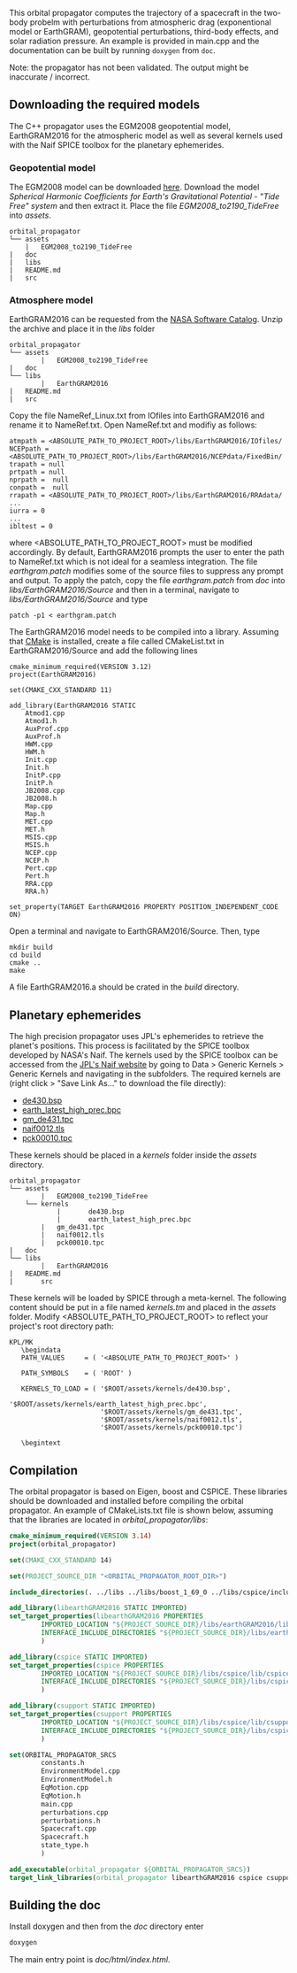 This orbital propagator computes the trajectory of a spacecraft in the two-body probelm with perturbations from atmospheric drag (exponentional model or EarthGRAM), geopotential perturbations, third-body effects, and solar radiation pressure. An example is provided in main.cpp and the documentation can be built by running `doxygen` from `doc`.

Note: the propagator has not been validated. The output might be inaccurate / incorrect.



## Downloading the required models

The C++ propagator uses the EGM2008 geopotential model, EarthGRAM2016 for the atmospheric model as well as several kernels used with the Naif SPICE toolbox for the planetary ephemerides.

### Geopotential model
The EGM2008 model can be downloaded [here](http://earth-info.nga.mil/GandG/wgs84/gravitymod/egm2008/first_release.html). Download the model *Spherical Harmonic Coefficients for Earth's Gravitational Potential - "Tide Free" system* and then extract it. Place the file *EGM2008_to2190_TideFree* into *assets*.

```
orbital_propagator
└── assets
    | 	EGM2008_to2190_TideFree
|	doc
|   libs
|  	README.md
| 	src
```

### Atmosphere model
EarthGRAM2016 can be requested from the [NASA Software Catalog](https://software.nasa.gov/software/MFS-32780-2). Unzip the archive and place it in the *libs* folder

    orbital_propagator
    └── assets
    	 	| 	EGM2008_to2190_TideFree 	
    |	doc
    └── libs
    		| 	EarthGRAM2016
    |  	README.md
    | 	src

Copy the file NameRef_Linux.txt from IOfiles into EarthGRAM2016 and rename it to NameRef.txt. Open NameRef.txt and modifiy as follows:

    atmpath = <ABSOLUTE_PATH_TO_PROJECT_ROOT>/libs/EarthGRAM2016/IOfiles/
    NCEPpath = <ABSOLUTE_PATH_TO_PROJECT_ROOT>/libs/EarthGRAM2016/NCEPdata/FixedBin/
    trapath = null
    prtpath = null
    nprpath =  null
    conpath =  null
    rrapath = <ABSOLUTE_PATH_TO_PROJECT_ROOT>/libs/EarthGRAM2016/RRAdata/
    ...
    iurra = 0
    ...
    ibltest = 0

where <ABSOLUTE_PATH_TO_PROJECT_ROOT> must be modified accordingly. By default, EarthGRAM2016 prompts the user to enter the path to NameRef.txt which is not ideal for a seamless integration. The file *earthgram.patch* modifies some of the source files to suppress any prompt and output. To apply the patch, copy the file *earthgram.patch* from *doc* into *libs/EarthGRAM2016/Source* and then in a terminal, navigate to *libs/EarthGRAM2016/Source* and type

    patch -p1 < earthgram.patch

The EarthGRAM2016 model needs to be compiled into a library. Assuming that [CMake](https://cmake.org/) is installed, create a file called CMakeList.txt in EarthGRAM2016/Source and add the following lines

    cmake_minimum_required(VERSION 3.12)
    project(EarthGRAM2016)
    
    set(CMAKE_CXX_STANDARD 11)
    
    add_library(EarthGRAM2016 STATIC
        Atmod1.cpp
        Atmod1.h
        AuxProf.cpp
        AuxProf.h
        HWM.cpp
        HWM.h
        Init.cpp
        Init.h
        InitP.cpp
        InitP.h
        JB2008.cpp
        JB2008.h
        Map.cpp
        Map.h
        MET.cpp
        MET.h
        MSIS.cpp
        MSIS.h
        NCEP.cpp
        NCEP.h
        Pert.cpp
        Pert.h
        RRA.cpp
        RRA.h)
    
    set_property(TARGET EarthGRAM2016 PROPERTY POSITION_INDEPENDENT_CODE ON)

Open a terminal and navigate to EarthGRAM2016/Source. Then, type

    mkdir build
    cd build
    cmake ..
    make

A file EarthGRAM2016.a should be crated in the *build* directory.

## Planetary ephemerides
The high precision propagator uses JPL's ephemerides to retrieve the planet's positions. This process is facilitated by the SPICE toolbox developed by NASA's Naif. The kernels used by the SPICE toolbox can be accessed from the [JPL's Naif website](https://naif.jpl.nasa.gov/pub/naif/generic_kernels/) by going to Data > Generic Kernels > Generic Kernels and navigating in the subfolders. The required kernels are (right click > "Save Link As..." to download the file directly):
- [de430.bsp](https://naif.jpl.nasa.gov/pub/naif/generic_kernels/spk/planets/de430.bsp)
- [earth_latest_high_prec.bpc](https://naif.jpl.nasa.gov/pub/naif/generic_kernels/pck/earth_latest_high_prec.bpc)
- [gm_de431.tpc](https://naif.jpl.nasa.gov/pub/naif/generic_kernels/pck/gm_de431.tpc)
- [naif0012.tls](https://naif.jpl.nasa.gov/pub/naif/generic_kernels/lsk/naif0012.tls)
- [pck00010.tpc](https://naif.jpl.nasa.gov/pub/naif/generic_kernels/pck/pck00010.tpc)

These kernels should be placed in a *kernels* folder inside the *assets* directory.

    orbital_propagator
    └── assets
    	 	| 	EGM2008_to2190_TideFree 
        └── kernels
        		|		de430.bsp
        		|		earth_latest_high_prec.bpc
            |  	gm_de431.tpc
            |  	naif0012.tls
            |  	pck00010.tpc
    |	doc
    └── libs
    		| 	EarthGRAM2016
    |  	README.md
    |		src

These kernels will be loaded by SPICE through a meta-kernel. The following content should be put in a file named *kernels.tm* and placed in the *assets* folder. Modify <ABSOLUTE_PATH_TO_PROJECT_ROOT> to reflect your project's root directory path:

    KPL/MK
       \begindata
       PATH_VALUES     = ( '<ABSOLUTE_PATH_TO_PROJECT_ROOT>' )
       
       PATH_SYMBOLS    = ( 'ROOT' )
    
       KERNELS_TO_LOAD = ( '$ROOT/assets/kernels/de430.bsp',
       					   '$ROOT/assets/kernels/earth_latest_high_prec.bpc',
       					   '$ROOT/assets/kernels/gm_de431.tpc',
       					   '$ROOT/assets/kernels/naif0012.tls',
       					   '$ROOT/assets/kernels/pck00010.tpc')
     
       \begintext



## Compilation

The orbital propagator is based on Eigen, boost and CSPICE. These libraries should be downloaded and installed before compiling the orbital propagator. An example of CMakeLists.txt file is shown below, assuming that the libraries are located in *orbital_propagator/libs*:

```cmake
cmake_minimum_required(VERSION 3.14)
project(orbital_propagator)

set(CMAKE_CXX_STANDARD 14)

set(PROJECT_SOURCE_DIR "<ORBITAL_PROPAGATOR_ROOT_DIR>")

include_directories(. ../libs ../libs/boost_1_69_0 ../libs/cspice/include ../libs/earthGRAM2016/src)

add_library(libearthGRAM2016 STATIC IMPORTED)
set_target_properties(libearthGRAM2016 PROPERTIES
        IMPORTED_LOCATION "${PROJECT_SOURCE_DIR}/libs/earthGRAM2016/lib/libearthGRAM2016.a"
        INTERFACE_INCLUDE_DIRECTORIES "${PROJECT_SOURCE_DIR}/libs/earthGRAM2016/src"
        )

add_library(cspice STATIC IMPORTED)
set_target_properties(cspice PROPERTIES
        IMPORTED_LOCATION "${PROJECT_SOURCE_DIR}/libs/cspice/lib/cspice.a"
        INTERFACE_INCLUDE_DIRECTORIES "${PROJECT_SOURCE_DIR}/libs/cspice/include"
        )

add_library(csupport STATIC IMPORTED)
set_target_properties(csupport PROPERTIES
        IMPORTED_LOCATION "${PROJECT_SOURCE_DIR}/libs/cspice/lib/csupport.a"
        INTERFACE_INCLUDE_DIRECTORIES "${PROJECT_SOURCE_DIR}/libs/cspice/include"
        )

set(ORBITAL_PROPAGATOR_SRCS
        constants.h
        EnvironmentModel.cpp
        EnvironmentModel.h
        EqMotion.cpp
        EqMotion.h
        main.cpp
        perturbations.cpp
        perturbations.h
        Spacecraft.cpp
        Spacecraft.h
        state_type.h
        )

add_executable(orbital_propagator ${ORBITAL_PROPAGATOR_SRCS})
target_link_libraries(orbital_propagator libearthGRAM2016 cspice csupport)
```



## Building the doc

Install doxygen and then from the *doc* directory enter

```bash
doxygen
```

The main entry point is *doc/html/index.html*.


